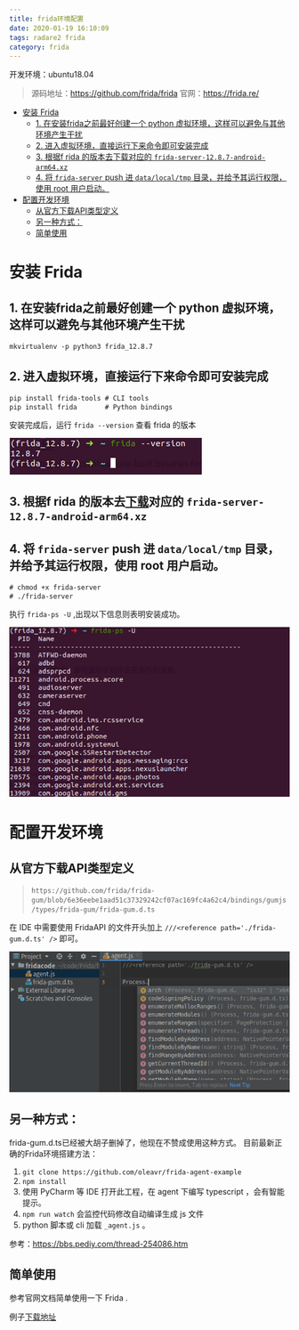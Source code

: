 ```yaml
---
title: frida环境配置
date: 2020-01-19 16:10:09
tags: radare2 frida
category: frida
---
```


开发环境：ubuntu18.04

> 源码地址：https://github.com/frida/frida
> 官网：https://frida.re/
<!-- TOC -->

- [安装 Frida](#安装-frida)
  - [1. 在安装frida之前最好创建一个 python 虚拟环境，这样可以避免与其他环境产生干扰](#1-在安装frida之前最好创建一个-python-虚拟环境这样可以避免与其他环境产生干扰)
  - [2. 进入虚拟环境，直接运行下来命令即可安装完成](#2-进入虚拟环境直接运行下来命令即可安装完成)
  - [3. 根据f rida 的版本去下载对应的 `frida-server-12.8.7-android-arm64.xz`](#3-根据f-rida-的版本去下载对应的-frida-server-1287-android-arm64xz)
  - [4. 将 `frida-server` push 进 `data/local/tmp` 目录，并给予其运行权限，使用 root 用户启动。](#4-将-frida-server-push-进-datalocaltmp-目录并给予其运行权限使用-root-用户启动)
- [配置开发环境](#配置开发环境)
  - [从官方下载API类型定义](#从官方下载api类型定义)
  - [另一种方式：](#另一种方式)
  - [简单使用](#简单使用)

<!-- /TOC -->

# 安装 Frida
## 1. 在安装frida之前最好创建一个 python 虚拟环境，这样可以避免与其他环境产生干扰
```
mkvirtualenv -p python3 frida_12.8.7
```

## 2. 进入虚拟环境，直接运行下来命令即可安装完成
```
pip install frida-tools # CLI tools
pip install frida       # Python bindings

```
安装完成后，运行 `frida --version` 查看 frida 的版本

![](frida环境配置/2020-01-19-16-20-36.png)

## 3. 根据f rida 的版本去[下载](https://github.com/frida/frida/releases)对应的 `frida-server-12.8.7-android-arm64.xz` 
## 4. 将 `frida-server` push 进 `data/local/tmp` 目录，并给予其运行权限，使用 root 用户启动。
```
# chmod +x frida-server
# ./frida-server
```
执行 `frida-ps -U` ,出现以下信息则表明安装成功。

![](frida环境配置/2020-01-19-16-31-30.png)

# 配置开发环境
## 从官方下载API类型定义
> `https://github.com/frida/frida-gum/blob/6e36eebe1aad51c37329242cf07ac169fc4a62c4/bindings/gumjs/types/frida-gum/frida-gum.d.ts`

在 IDE 中需要使用 FridaAPI 的文件开头加上
`///<reference path='./frida-gum.d.ts' />`
即可。

![](frida环境配置/2020-01-19-16-50-57.png)

## 另一种方式：
frida-gum.d.ts已经被大胡子删掉了，他现在不赞成使用这种方式。
目前最新正确的Frida环境搭建方法：
1. `git clone https://github.com/oleavr/frida-agent-example`
2. `npm install`
3. 使用 PyCharm 等 IDE 打开此工程，在 agent 下编写 typescript ，会有智能提示。
4. `npm run watch` 会监控代码修改自动编译生成 js 文件
5. python 脚本或 cli 加载 `_agent.js` 。


参考：https://bbs.pediy.com/thread-254086.htm

## 简单使用
参考官网文档简单使用一下 Frida .

例子[下载地址](https://github.com/ctfs/write-ups-2015/tree/master/seccon-quals-ctf-2015/binary/reverse-engineering-android-apk-1)

